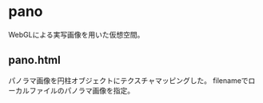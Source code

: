 # pano
WebGLによる実写画像を用いた仮想空間。

## pano.html
パノラマ画像を円柱オブジェクトにテクスチャマッピングした。
filenameでローカルファイルのパノラマ画像を指定。
